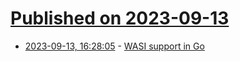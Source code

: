 # [Published on 2023-09-13](index.md)

* [2023-09-13, 16:28:05](https://lobste.rs/s/dsajql/wasi_support_go) - [WASI support in Go](https://go.dev/blog/wasi)
